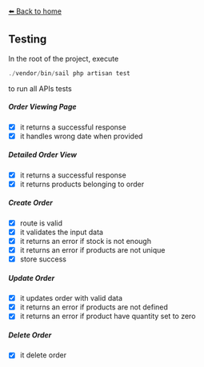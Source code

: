 [⬅️ Back to home](../README.md)

## Testing 
In the root of the project, execute
```java
./vendor/bin/sail php artisan test
```
to run all APIs tests

##### Order Viewing Page
- [x] it returns a successful response
- [x] it handles wrong date when provided
##### Detailed Order View
- [x] it returns a successful response
- [x] it returns products belonging to order
##### Create Order
- [x] route is valid
- [x] it validates the input data
- [x] it returns an error if stock is not enough
- [x] it returns an error if products are not unique
- [x] store success
##### Update Order
- [x] it updates order with valid data
- [x] it returns an error if products are not defined
- [x] it returns an error if product have quantity set to zero
##### Delete Order
- [x] it delete order 
